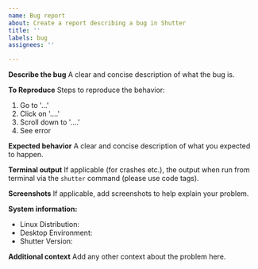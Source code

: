 ```yaml
---
name: Bug report
about: Create a report describing a bug in Shutter
title: ''
labels: bug
assignees: ''

---
```


**Describe the bug**
A clear and concise description of what the bug is.

**To Reproduce**
Steps to reproduce the behavior:
1. Go to '...'
2. Click on '....'
3. Scroll down to '....'
4. See error

**Expected behavior**
A clear and concise description of what you expected to happen.

**Terminal output**
If applicable (for crashes etc.), the output when run from terminal via the `shutter` command (please use code tags).

**Screenshots**
If applicable, add screenshots to help explain your problem.

**System information:**
 - Linux Distribution:
 - Desktop Environment:
 - Shutter Version:

**Additional context**
Add any other context about the problem here.
